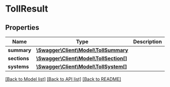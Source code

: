 # TollResult

## Properties
Name | Type | Description | Notes
------------ | ------------- | ------------- | -------------
**summary** | [**\Swagger\Client\Model\TollSummary**](TollSummary.md) |  | [optional] 
**sections** | [**\Swagger\Client\Model\TollSection[]**](TollSection.md) |  | [optional] 
**systems** | [**\Swagger\Client\Model\TollSystem[]**](TollSystem.md) |  | [optional] 

[[Back to Model list]](../../README.md#documentation-for-models) [[Back to API list]](../../README.md#documentation-for-api-endpoints) [[Back to README]](../../README.md)

